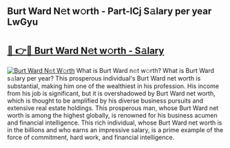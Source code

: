 ## Burt Ward N𝚎t w𝚘rth - Part-lCj S𝚊lary per year LwGyu

# <h2><a href="http://gc2foon.nevu.top/?p=Burt+Ward">🔗 👉🔴 Burt Ward N𝚎t w𝚘rth - S𝚊lary</a></h2>

[![Burt Ward N𝚎t W𝚘rth](https://i.imgur.com/Oavwk0R.jpeg)](http://gc2foon.nevu.top/?p=Burt+Ward)
What is Burt Ward n𝚎t w𝚘rth? What is Burt Ward s𝚊lary per year?
This prosperous individual's Burt Ward net worth is substantial, making him one of the wealthiest in his profession. His income from his job is significant, but it is overshadowed by Burt Ward net worth, which is thought to be amplified by his diverse business pursuits and extensive real estate holdings. This prosperous man, whose Burt Ward net worth is among the highest globally, is renowned for his business acumen and financial intelligence. This rich individual, whose Burt Ward net worth is in the billions and who earns an impressive salary, is a prime example of the force of commitment, hard work, and financial intelligence.
